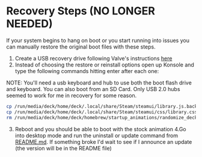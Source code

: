# Recovery Steps (NO LONGER NEEDED)
If your system begins to hang on boot or you start running into issues you can manually restore the original boot files with these steps.

1. Create a USB recovery drive following Valve's instructions [here](https://help.steampowered.com/en/faqs/view/1B71-EDF2-EB6D-2BB3)
2. Instead of choosing the restore or reinstall options open up Konsole and type the following commands hitting enter after each one:

NOTE: You'll need a usb keyboard and hub to use both the boot flash drive and keyboard. You can also boot from an SD Card. Only USB 2.0 hubs seemed to work for me in recovery for some reason.
```sh
cp /run/media/deck/home/deck/.local/share/Steam/steamui/library.js.backup /run/media/deck/home/deck/.local/share/Steam/steamui/library.js
cp /run/media/deck/home/deck/.local/share/Steam/steamui/css/library.css.backup /run/media/deck/home/deck/.local/share/Steam/steamui/css/library.css
rm /run/media/deck/home/deck/homebrew/startup_animations/randomize_deck_startup.sh
```
3. Reboot and you should be able to boot with the stock animation
4.Go into desktop mode and run the uninstall or update command from [README.md](../README.md). If something broke I'd wait to see if I announce an update (the version will be in the README file)